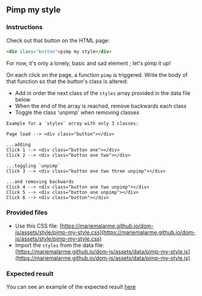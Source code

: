 ## Pimp my style

### Instructions

Check out that button on the HTML page:

```html
<div class="button">pimp my style</div>
```

For now, it's only a lonely, basic and sad element ; let's pimp it up!

On each click on the page, a function `pimp` is triggered.
Write the body of that function so that the button's class is altered:

- Add in order the next class of the `styles` array provided in the data file below
- When the end of the array is reached, remove backwards each class
- Toggle the class 'unpimp' when removing classes

```
Example for a `styles` array with only 3 classes:

Page load --> <div class="button"></div>

...adding
Click 1 --> <div class="button one"></div>
Click 2 --> <div class="button one two"></div>

...toggling `unpimp`
Click 3 --> <div class="button one two three unpimp"></div>

...and removing backwards
Click 4 --> <div class="button one two unpimp"></div>
Click 5 --> <div class="button one unpimp"></div>
Click 6 --> <div class="button"></div>
```

### Provided files

- Use this CSS file: [https://mariemalarme.github.io/dom-js/assets/style/pimp-my-style.css](https://mariemalarme.github.io/dom-js/assets/style/pimp-my-style.css)
- Import the `styles` from the data file: [https://mariemalarme.github.io/dom-js/assets/data/pimp-my-style.js](https://mariemalarme.github.io/dom-js/assets/data/pimp-my-style.js)

### Expected result

You can see an example of the expected result [here](https://youtu.be/VIRf3TBDTN4)
